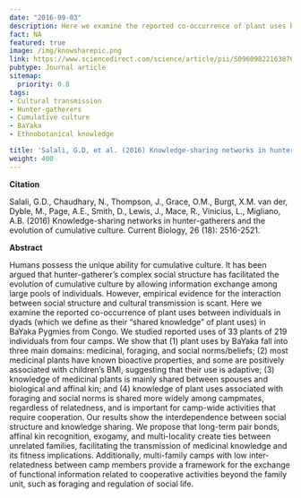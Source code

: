 ```yaml
---
date: "2016-09-03"
description: Here we examine the reported co-occurrence of plant uses between individuals in dyads (which we define as their “shared knowledge” of plant uses) in BaYaka Pygmies from Congo. 
fact: NA
featured: true
image: /img/knowsharepic.png
link: https://www.sciencedirect.com/science/article/pii/S0960982216307667
pubtype: Journal article
sitemap:
  priority: 0.8
tags:
- Cultural transmission
- Hunter-gatherers
- Cumulative culture
- BaYaka
- Ethnobotanical knowledge

title: 'Salali, G.D, et al. (2016) Knowledge-sharing networks in hunter-gatherers and the evolution of cumulative culture. Current Biology'
weight: 400
---
```

**Citation**

Salali, G.D., Chaudhary, N., Thompson, J., Grace, O.M., Burgt, X.M. van der, Dyble, M., Page, A.E., Smith, D., Lewis, J., Mace, R., Vinicius, L., Migliano, A.B. (2016) Knowledge-sharing networks in hunter-gatherers and the evolution of cumulative culture. Current Biology, 26 (18): 2516-2521.  

**Abstract** 

Humans possess the unique ability for cumulative culture. It has been argued that hunter-gatherer’s complex social structure has facilitated the evolution of cumulative culture by allowing information exchange among large pools of individuals. However, empirical evidence for the interaction between social structure and cultural transmission is scant. Here we examine the reported co-occurrence of plant uses between individuals in dyads (which we define as their “shared knowledge” of plant uses) in BaYaka Pygmies from Congo. We studied reported uses of 33 plants of 219 individuals from four camps. We show that (1) plant uses by BaYaka fall into three main domains: medicinal, foraging, and social norms/beliefs; (2) most medicinal plants have known bioactive properties, and some are positively associated with children’s BMI, suggesting that their use is adaptive; (3) knowledge of medicinal plants is mainly shared between spouses and biological and affinal kin; and (4) knowledge of plant uses associated with foraging and social norms is shared more widely among campmates, regardless of relatedness, and is important for camp-wide activities that require cooperation. Our results show the interdependence between social structure and knowledge sharing. We propose that long-term pair bonds, affinal kin recognition, exogamy, and multi-locality create ties between unrelated families, facilitating the transmission of medicinal knowledge and its fitness implications. Additionally, multi-family camps with low inter-relatedness between camp members provide a framework for the exchange of functional information related to cooperative activities beyond the family unit, such as foraging and regulation of social life.